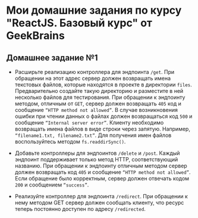 # Мои домашние задания по курсу "ReactJS. Базовый курс" от GeekBrains

## Домашнее задание №1

-   Расширьте реализацию контроллера для эндпоинта `/get`. При обращении на этот адрес сервер должен возвращать имена текстовых файлов, которые находятся в проекте в директории `files`. Предварительно создайте такую директорию и разместите в ней несколько файлов для тестирования. При обращении к эндпоинту методом, отличным от `GET`, сервер должен возвращать `405` код и сообщение `“HTTP method not allowed”`. В случае возникновения ошибки при чтении данных о файлах должен возвращаться код `500` и сообщение `“Internal server error”`. Клиенту необходимо возвращать имена файлов в виде строки через запятую. Например, `“filename1.txt, filename2.txt”`. Для получения имен файлов воспользуйтесь методом `fs.readdirSync()`.

-   Добавьте контроллеры для эндпоинтов `/delete` и `/post`. Каждый эндпоинт поддерживает только метод HTTP, соответствующий названию. При обращении к эндпоинту отличным методом cервер должен возвращать код `405` и сообщение `“HTTP method not allowed”`. Если обращение было корректным, сервер должен отвечать кодом `200` и сообщением `“success”`.

-   Реализуйте контроллер для эндпоинта `/redirect`. При обращении к нему методом GET сервер должен сообщать клиенту, что ресурс теперь постоянно доступен по адресу `/redirected`.
